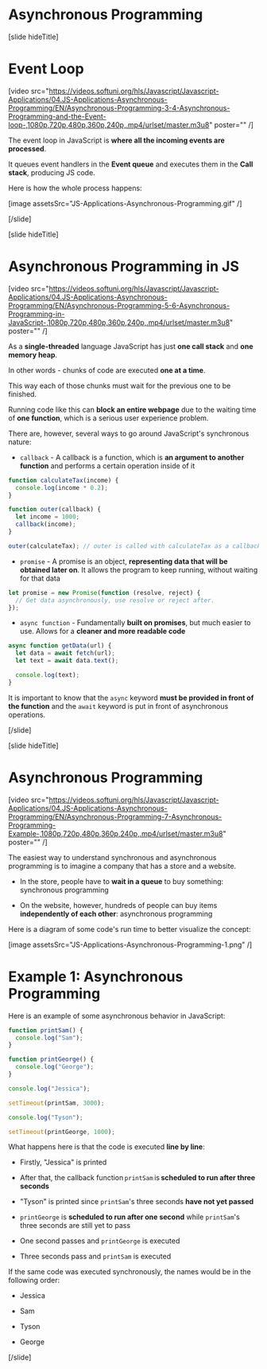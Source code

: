 # Asynchronous Programming

[slide hideTitle]

# Event Loop

[video src="https://videos.softuni.org/hls/Javascript/Javascript-Applications/04.JS-Applications-Asynchronous-Programming/EN/Asynchronous-Programming-3-4-Asynchronous-Programming-and-the-Event-loop-,1080p,720p,480p,360p,240p,.mp4/urlset/master.m3u8" poster="" /]

The event loop in JavaScript is **where all the incoming events are processed**.

It queues event handlers in the **Event queue** and executes them in the **Call stack**, producing JS code.

Here is how the whole process happens:

[image assetsSrc="JS-Applications-Asynchronous-Programming.gif" /]

[/slide]

[slide hideTitle]

# Asynchronous Programming in JS

[video src="https://videos.softuni.org/hls/Javascript/Javascript-Applications/04.JS-Applications-Asynchronous-Programming/EN/Asynchronous-Programming-5-6-Asynchronous-Programming-in-JavaScript-,1080p,720p,480p,360p,240p,.mp4/urlset/master.m3u8" poster="" /]

As a **single-threaded** language JavaScript has just **one call stack** and **one memory heap**.


In other words - chunks of code are executed **one at a time**. 

This way each of those chunks must wait for the previous one to be finished.

Running code like this can **block an entire webpage** due to the waiting time of **one function**, which is a serious user experience problem.

There are, however, several ways to go around JavaScript's synchronous nature:

- `callback` - A callback is a function, which is **an argument to another function** and performs a certain operation inside of it

```js
function calculateTax(income) {
  console.log(income * 0.2);
}

function outer(callback) {
  let income = 1000;
  callback(income);
}

outer(calculateTax); // outer is called with calculateTax as a callback
```

- `promise` - A promise is an object, **representing data that will be obtained later on**. It allows the program to keep running, without waiting for that data

```js
let promise = new Promise(function (resolve, reject) {
  // Get data asynchronously, use resolve or reject after.
});
```

- `async function` - Fundamentally **built on promises**, but much easier to use. Allows for a **cleaner and more readable code**

```js
async function getData(url) {
  let data = await fetch(url);
  let text = await data.text();

  console.log(text);
}
```

It is important to know that the `async` keyword **must be provided in front of the function** and the `await` keyword is put in front of asynchronous operations.

[/slide]

[slide hideTitle]

# Asynchronous Programming

[video src="https://videos.softuni.org/hls/Javascript/Javascript-Applications/04.JS-Applications-Asynchronous-Programming/EN/Asynchronous-Programming-7-Asynchronous-Programming-Example-,1080p,720p,480p,360p,240p,.mp4/urlset/master.m3u8" poster="" /]

The easiest way to understand synchronous and asynchronous programming is to imagine a company that has a store and a website.

- In the store, people have to **wait in a queue** to buy something: synchronous programming

- On the website, however, hundreds of people can buy items **independently of each other**: asynchronous programming

Here is a diagram of some code's run time to better visualize the concept:

[image assetsSrc="JS-Applications-Asynchronous-Programming-1.png" /]

# Example 1: Asynchronous Programming

Here is an example of some asynchronous behavior in JavaScript:

```js live
function printSam() {
  console.log("Sam");
}

function printGeorge() {
  console.log("George");
}

console.log("Jessica");

setTimeout(printSam, 3000);

console.log("Tyson");

setTimeout(printGeorge, 1000);
```

What happens here is that the code is executed **line by line**:

- Firstly, "Jessica" is printed

- After that, the callback function `printSam` is **scheduled to run after three seconds** 

- "Tyson" is printed since `printSam`'s three seconds **have not yet passed**

- `printGeorge` is **scheduled to run after one second** while `printSam`'s three seconds are still yet to pass

- One second passes and `printGeorge` is executed

- Three seconds pass and `printSam` is executed

If the same code was executed synchronously, the names would be in the following order:

- Jessica

- Sam

- Tyson

- George

[/slide]
